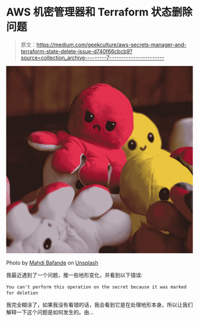 # AWS 机密管理器和 Terraform 状态删除问题

> 原文：<https://medium.com/geekculture/aws-secrets-manager-and-terraform-state-delete-issue-d740f66cbcb9?source=collection_archive---------7----------------------->

![](img/5351286122d6b73facd4688aeb044258.png)

Photo by [Mahdi Bafande](https://unsplash.com/@mahdibafande?utm_source=medium&utm_medium=referral) on [Unsplash](https://unsplash.com?utm_source=medium&utm_medium=referral)

我最近遇到了一个问题，推一些地形变化，并看到以下错误:

```
You can't perform this operation on the secret because it was marked for deletion
```

我完全糊涂了，如果我没有看错的话，我会看到它是在处理地形本身。所以让我们解释一下这个问题是如何发生的。由…